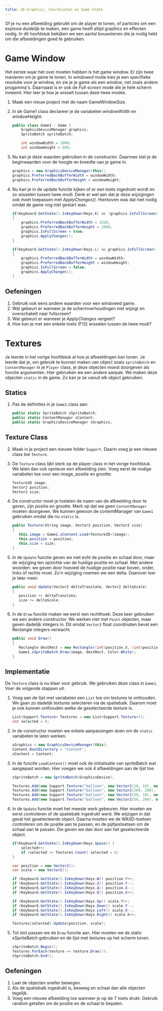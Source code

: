 ```yaml
---
title: 2D Graphics, Coordinaten en Game State
---
```


Of je nu een afbeelding gebruikt om de player te tonen, of particles om een explosie duidelijk te maken, een game heeft altijd graphics en effecten nodig. In dit hoofdstuk bekijken we een aantal bouwstenen die je nodig hebt om die afbeeldingen goed te gebruiken.

# Game Window

Het eerste waar het over moeten hebben is het game window. Er zijn twee manieren om je game te tonen. In _windowed_ mode kies je een specifieke resolutie voor je window, en zie je je game als een _window_, net zoals andere progamma's. Daarnaast is er ook de _Full-screen_ mode die je hele scherm inneemt. Hier leer je hoe je wisselt tussen deze twee modes.

1. Maak een nieuw project met de naam GameWindowSize.
2. In de Game1 class declareer je de variabelen windowWidth en windowHeight:

    ```csharp
    public class Game1 : Game {
        GraphicsDeviceManager graphics;
        SpriteBatch spriteBatch;

        int windowWidth = 1000;
        int windowHeight = 800;
    ```

3. Nu kan je deze waarden gebruiken in de constructor. Daarmee stel je de beginwaarden voor de hoogte en breedte van je game in.

    ```csharp
    graphics = new GraphicsDeviceManager(this);
    graphics.PreferredBackBufferWidth = windowWidth;
    graphics.PreferredBackBufferHeight = windowHeight;
    ```
4. Nu kan je in de update functie kijken of er een toets ingedrukt wordt en zo wisselen tussen twee modi. Denk er wel aan dat je deze wijzigingen ook moet toepassen met _ApplyChanges()_. Hierboven was dat niet nodig omdat de game nog niet gestart was.

    ```csharp
    if(Keyboard.GetState().IsKeyDown(Keys.K) && !graphics.IsFullScreen)
    {
        graphics.PreferredBackBufferWidth = 1920;
        graphics.PreferredBackBufferHeight = 1080;
        graphics.IsFullScreen = true;
        graphics.ApplyChanges();
    }

    if(Keyboard.GetState().IsKeyDown(Keys.L) && graphics.IsFullScreen)
    {
        graphics.PreferredBackBufferWidth = windowWidth;
        graphics.PreferredBackBufferHeight = windowHeight;
        graphics.IsFullScreen = false;
        graphics.ApplyChanges();
    }
    ```

## Oefeningen
1. Gebruik ook eens andere waarden voor een windowed game.
2. Wat gebeurt er wanneer je de schermverhoudingen niet wijzigt en overschakelt naar fullscreen?
3. Wat gebeurt er wanneer je _ApplyChanges_ vergeet?
4. Hoe kan je met een enkele toets (F12) wisselen tussen de twee modi?

# Textures

Je leerde in het vorige hoofdstuk al hoe je afbeeldingen kan tonen. Je leerde dat je, om gebruik te kunnen maken van object zoals `spriteBatch` en `ContentManager` in je `Player` class, je deze objecten moest doorgeven als functie argumenten. Hier gebruiken we een andere aanpak. We maken deze objecten `static` in de game. Zo kan je ze vanuit elk object gebruiken.

## Statics

1. Pas de definities in je `Game1` class aan:

    ```csharp
    public static SpriteBatch sSpriteBatch;
    public static ContentManager sContent;
    public static GraphicsDeviceManager sGraphics;
    ```

## Texture Class

2. Maak in je project een nieuwe folder `Support`. Daarin voeg je een nieuwe class toe `Texture`.
3. De `Texture` class lijkt sterk op de player class in het vorige hoofdstuk. We laten dan ook opnieuw een afbeelding zien. Voeg eerst de nodige variabelen toe voor een image, positie en grootte:
    ```csharp
    Texture2D image;
    Vector2 position;
    Vector2 size;
    ```
4. De constructor moet je toelaten de naam van de afbeelding door te geven, zijn positie en grootte. Merk op dat we geen `ContentManager` moeten doorgeven. We kunnen gewoon de contentManager van `Game1` gebruiken omdat die nu `static` is.
   ```csharp
   public Texture(String image, Vector2 position, Vector2 size)
   {
      this.image = Game1.sContent.Load<Texture2D>(image);
      this.position = position;
      this.size = size;
   }
   ```

5. In de `Update` functie geven we niet echt de positie en schaal door, maar de wijziging ten opzichte van de huidige positie en schaal. Met andere woorden: we geven door hoeveel de huidige positie naar boven, onder, links of rechts moet. Zo'n wijziging noemen we een delta. Daarover leer je later meer.
   ```csharp
   public void Update(Vector2 deltaTranslate, Vector2 deltaScale)
   {
      position += deltaTranslate;
      size += deltaScale;
   }
   ```

6. In de `Draw` functie maken we eerst een rechthoek. Deze keer gebruiken we een andere constructor. We werken niet met `Point` objecten, maar geven dadelijk integers in. Dit omdat `Vector2` float coordinaten bevat een Rectangle integers verwacht.
    ```csharp
    public void Draw()
    {
       Rectangle destRect = new Rectangle((int)position.X, (int)position.Y, (int)size.X, (int)size.Y);
       Game1.sSpriteBatch.Draw(image, destRect, Color.White);
    }
    ```

## Implementatie

De `Texture` class is nu klaar voor gebruik. We gebruiken deze class in `Game1`. Voer de volgende stappen uit.

1. Voeg aan de lijst met variabelen een `List` toe om textures te onthouden. We gaan zo dadelijk textures selecteren via de spatiebalk. Daarom moet je ook kunnen onthouden welke de geselecteerde texture is.
    ```csharp
    List<Support.Texture> Textures = new List<Support.Texture>();
    int selected = 0;
    ```

2. In de constructor moeten we enkele aanpassingen doen om de `static` variabelen te laten werken:
    ```csharp
    sGraphics = new GraphicsDeviceManager(this);
    Content.RootDirectory = "Content";
    sContent = Content;
    ```

3. In de functie `LoadContent()` moet ook de initialisatie van spriteBatch wat aangepast worden. Hier voegen we ook 4 afbeeldingen aan de lijst toe.
    ```csharp
    sSpriteBatch = new SpriteBatch(GraphicsDevice);

    Textures.Add(new Support.Texture("balloon", new Vector2(10, 10), new Vector2(30, 30)));
    Textures.Add(new Support.Texture("balloon", new Vector2(200, 200), new Vector2(100, 100)));
    Textures.Add(new Support.Texture("balloon", new Vector2(50, 10), new Vector2(30, 30)));
    Textures.Add(new Support.Texture("balloon", new Vector2(50, 200), new Vector2(100, 100)));
    ```

4. In de `Update` functie moet het meeste werk gebeuren. Hier moeten we eerst controleren of de spatiebalk ingedrukt werd. We wijzigen in dat geval het geselecteerde object. Daarna moeten we de WASD-toetsen controleren om de positie aan te passen, en de pijltjestoetsen om de schaal aan te passen. Die geven we dan door aan het geselecteerde object.
    ```csharp
    if(Keyboard.GetState().IsKeyDown(Keys.Space)) {
        selected++;
        if (selected >= Textures.Count) selected = 0;
    }

    var position = new Vector2();
    var scale = new Vector2();

    if (Keyboard.GetState().IsKeyDown(Keys.W)) position.Y++;
    if (Keyboard.GetState().IsKeyDown(Keys.S)) position.Y--;
    if (Keyboard.GetState().IsKeyDown(Keys.A)) position.X--;
    if (Keyboard.GetState().IsKeyDown(Keys.D)) position.X++;

    if (Keyboard.GetState().IsKeyDown(Keys.Up)) scale.Y++;
    if (Keyboard.GetState().IsKeyDown(Keys.Down)) scale.Y--;
    if (Keyboard.GetState().IsKeyDown(Keys.Left)) scale.X--;
    if (Keyboard.GetState().IsKeyDown(Keys.Right)) scale.X++;

    Textures[selected].Update(position, scale);
    ```

5. Tot slot passen we de `Draw` functie aan. Hier moeten we de static sSpriteBatch gebruiken en de lijst met textures op het scherm tonen.
    ```csharp
    sSpriteBatch.Begin();
    Textures.ForEach(texture => texture.Draw());
    sSpriteBatch.End();
    ```
## Oefeningen
1. Laat de objecten sneller bewegen.
2. Als de spatiebalk ingedrukt is, beweeg en schaal dan alle objecten tegelijk.
3. Voeg een nieuwe afbeelding toe wanneer je op de T toets drukt. Gebruik random getallen om de positie en de schaal te bepalen.


